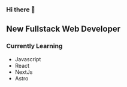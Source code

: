 ### Hi there 👋

## New Fullstack Web Developer
### Currently Learning 
- Javascript
- React
- NextJs
- Astro
